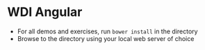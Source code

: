 WDI Angular
===========

* For all demos and exercises, run `bower install` in the directory
* Browse to the directory using your local web server of choice